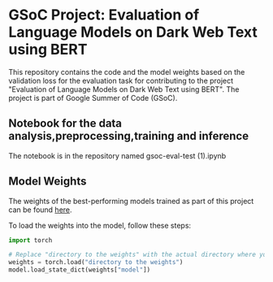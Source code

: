 # GSoC Project: Evaluation of Language Models on Dark Web Text using BERT

This repository contains the code and the model weights based on the validation loss for the evaluation task for contributing to the project "Evaluation of Language Models on Dark Web Text using BERT". The project is part of Google Summer of Code (GSoC).


## Notebook for the data analysis,preprocessing,training and inference  
The notebook is in the repository named gsoc-eval-test (1).ipynb


## Model Weights
The weights of the best-performing models trained as part of this project can be found [here](https://drive.google.com/drive/folders/1etOZP4j-aWjxs_zUOiQiTYyDZkNuPuHm?usp=sharing). 

To load the weights into the model, follow these steps:
```python
import torch

# Replace "directory to the weights" with the actual directory where you've downloaded the weights
weights = torch.load("directory to the weights")
model.load_state_dict(weights["model"])
